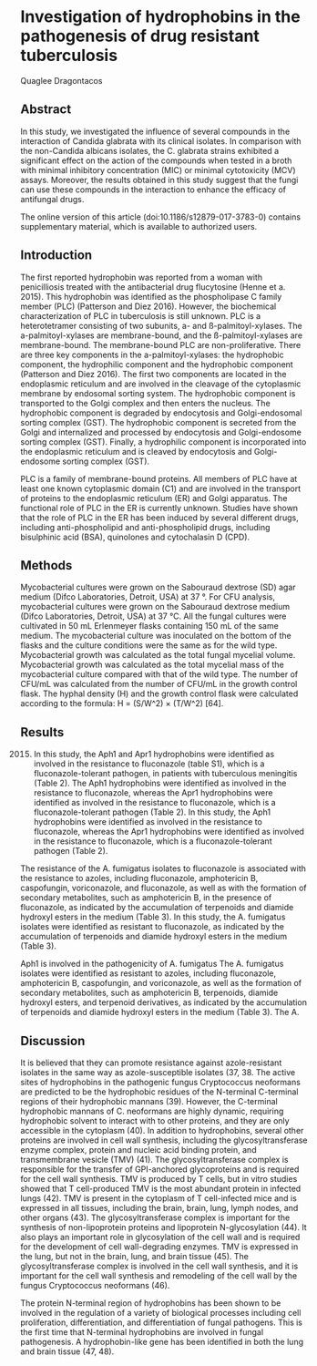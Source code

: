 # Investigation of hydrophobins in the pathogenesis of drug resistant tuberculosis
Quaglee Dragontacos


## Abstract
In this study, we investigated the influence of several compounds in the interaction of Candida glabrata with its clinical isolates. In comparison with the non-Candida albicans isolates, the C. glabrata strains exhibited a significant effect on the action of the compounds when tested in a broth with minimal inhibitory concentration (MIC) or minimal cytotoxicity (MCV) assays. Moreover, the results obtained in this study suggest that the fungi can use these compounds in the interaction to enhance the efficacy of antifungal drugs.

The online version of this article (doi:10.1186/s12879-017-3783-0) contains supplementary material, which is available to authorized users.


## Introduction
The first reported hydrophobin was reported from a woman with penicilliosis treated with the antibacterial drug flucytosine (Henne et a. 2015). This hydrophobin was identified as the phospholipase C family member (PLC) (Patterson and Diez 2016). However, the biochemical characterization of PLC in tuberculosis is still unknown. PLC is a heterotetramer consisting of two subunits, a- and ß-palmitoyl-xylases. The a-palmitoyl-xylases are membrane-bound, and the ß-palmitoyl-xylases are membrane-bound. The membrane-bound PLC are non-proliferative. There are three key components in the a-palmitoyl-xylases: the hydrophobic component, the hydrophilic component and the hydrophobic component (Patterson and Diez 2016). The first two components are located in the endoplasmic reticulum and are involved in the cleavage of the cytoplasmic membrane by endosomal sorting system. The hydrophobic component is transported to the Golgi complex and then enters the nucleus. The hydrophobic component is degraded by endocytosis and Golgi-endosomal sorting complex (GST). The hydrophobic component is secreted from the Golgi and internalized and processed by endocytosis and Golgi-endosome sorting complex (GST). Finally, a hydrophilic component is incorporated into the endoplasmic reticulum and is cleaved by endocytosis and Golgi-endosome sorting complex (GST).

PLC is a family of membrane-bound proteins. All members of PLC have at least one known cytoplasmic domain (C1) and are involved in the transport of proteins to the endoplasmic reticulum (ER) and Golgi apparatus. The functional role of PLC in the ER is currently unknown. Studies have shown that the role of PLC in the ER has been induced by several different drugs, including anti-phospholipid and anti-phospholipid drugs, including bisulphinic acid (BSA), quinolones and cytochalasin D (CPD).


## Methods
Mycobacterial cultures were grown on the Sabouraud dextrose (SD) agar medium (Difco Laboratories, Detroit, USA) at 37 °. For CFU analysis, mycobacterial cultures were grown on the Sabouraud dextrose medium (Difco Laboratories, Detroit, USA) at 37 °C. All the fungal cultures were cultivated in 50 mL Erlenmeyer flasks containing 150 mL of the same medium. The mycobacterial culture was inoculated on the bottom of the flasks and the culture conditions were the same as for the wild type. Mycobacterial growth was calculated as the total fungal mycelial volume. Mycobacterial growth was calculated as the total mycelial mass of the mycobacterial culture compared with that of the wild type. The number of CFU/mL was calculated from the number of CFU/mL in the growth control flask. The hyphal density (H) and the growth control flask were calculated according to the formula: H = (S/W^2) × (T/W^2) [64].


## Results
 2015. In this study, the Aph1 and Apr1 hydrophobins were identified as involved in the resistance to fluconazole (table S1), which is a fluconazole-tolerant pathogen, in patients with tuberculous meningitis (Table 2). The Aph1 hydrophobins were identified as involved in the resistance to fluconazole, whereas the Apr1 hydrophobins were identified as involved in the resistance to fluconazole, which is a fluconazole-tolerant pathogen (Table 2). In this study, the Aph1 hydrophobins were identified as involved in the resistance to fluconazole, whereas the Apr1 hydrophobins were identified as involved in the resistance to fluconazole, which is a fluconazole-tolerant pathogen (Table 2).

The resistance of the A. fumigatus isolates to fluconazole is associated with the resistance to azoles, including fluconazole, amphotericin B, caspofungin, voriconazole, and fluconazole, as well as with the formation of secondary metabolites, such as amphotericin B, in the presence of fluconazole, as indicated by the accumulation of terpenoids and diamide hydroxyl esters in the medium (Table 3). In this study, the A. fumigatus isolates were identified as resistant to fluconazole, as indicated by the accumulation of terpenoids and diamide hydroxyl esters in the medium (Table 3).

Aph1 is involved in the pathogenicity of A. fumigatus
The A. fumigatus isolates were identified as resistant to azoles, including fluconazole, amphotericin B, caspofungin, and voriconazole, as well as the formation of secondary metabolites, such as amphotericin B, terpenoids, diamide hydroxyl esters, and terpenoid derivatives, as indicated by the accumulation of terpenoids and diamide hydroxyl esters in the medium (Table 3). The A.


## Discussion
It is believed that they can promote resistance against azole-resistant isolates in the same way as azole-susceptible isolates (37, 38. The active sites of hydrophobins in the pathogenic fungus Cryptococcus neoformans are predicted to be the hydrophobic residues of the N-terminal C-terminal regions of their hydrophobic mannans (39). However, the C-terminal hydrophobic mannans of C. neoformans are highly dynamic, requiring hydrophobic solvent to interact with to other proteins, and they are only accessible in the cytoplasm (40). In addition to hydrophobins, several other proteins are involved in cell wall synthesis, including the glycosyltransferase enzyme complex, protein and nucleic acid binding protein, and transmembrane vesicle (TMV) (41). The glycosyltransferase complex is responsible for the transfer of GPI-anchored glycoproteins and is required for the cell wall synthesis. TMV is produced by T cells, but in vitro studies showed that T cell-produced TMV is the most abundant protein in infected lungs (42). TMV is present in the cytoplasm of T cell-infected mice and is expressed in all tissues, including the brain, brain, lung, lymph nodes, and other organs (43). The glycosyltransferase complex is important for the synthesis of non-lipoprotein proteins and lipoprotein N-glycosylation (44). It also plays an important role in glycosylation of the cell wall and is required for the development of cell wall-degrading enzymes. TMV is expressed in the lung, but not in the brain, lung, and brain tissue (45). The glycosyltransferase complex is involved in the cell wall synthesis, and it is important for the cell wall synthesis and remodeling of the cell wall by the fungus Cryptococcus neoformans (46).

The protein N-terminal region of hydrophobins has been shown to be involved in the regulation of a variety of biological processes including cell proliferation, differentiation, and differentiation of fungal pathogens. This is the first time that N-terminal hydrophobins are involved in fungal pathogenesis. A hydrophobin-like gene has been identified in both the lung and brain tissue (47, 48).
